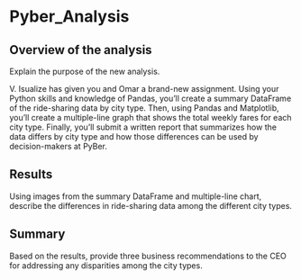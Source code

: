 # Pyber_Analysis
## Overview of the analysis
Explain the purpose of the new analysis.

V. Isualize has given you and Omar a brand-new assignment. Using your Python skills and knowledge of Pandas, you’ll create a summary DataFrame of the ride-sharing data by city type. Then, using Pandas and Matplotlib, you’ll create a multiple-line graph that shows the total weekly fares for each city type. Finally, you’ll submit a written report that summarizes how the data differs by city type and how those differences can be used by decision-makers at PyBer.

## Results
Using images from the summary DataFrame and multiple-line chart, describe the differences in ride-sharing data among the different city types.
## Summary
Based on the results, provide three business recommendations to the CEO for addressing any disparities among the city types.
